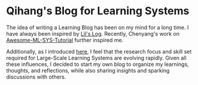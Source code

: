 # Qihang's Blog for Learning Systems 

 The idea of writing a Learning Blog has been on my mind for a long time. I have always been inspired by [Lil's Log](https://lilianweng.github.io/). Recently, Chenyang's work on [Awesome-ML-SYS-Tutorial](https://github.com/zhaochenyang20/Awesome-ML-SYS-Tutorial?tab=readme-ov-file) further inspired me. 

 Additionally, as I introduced [here](docs/Tutorial/motivation.md), I feel that the research focus and skill set required for Large-Scale Learning Systems are evolving rapidly. Given all these influences, I decided to start my own blog to organize my learnings, thoughts, and reflections, while also sharing insights and sparking discussions with others. 